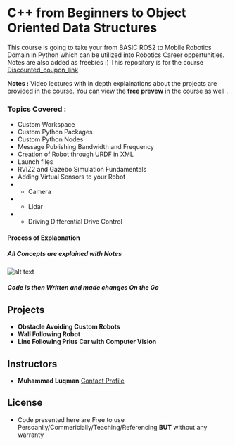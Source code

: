 # C++ from Beginners to Object Oriented Data Structures
 This course is going to take your from BASIC ROS2 to Mobile Robotics Domain in Python which can be utilized into Robotics Career oppertunities. Notes are also added as freebies :)
 This repository is for the course [Discounted_coupon_link](https://www.udemy.com/course/ros2-ultimate-mobile-robotics-course-for-beginners-opencv/?couponCode=GITHUB) 
 
 **Notes :** Video lectures with in depth explainations about the projects are provided  in the course. You can view the **free prevew** in the course as well .

### Topics Covered :
- Custom Workspace 
- Custom Python Packages
- Custom Python Nodes
- Message Publishing Bandwidth and Frequency 
- Creation of Robot through URDF in XML
- Launch files
- RVIZ2 and Gazebo Simulation Fundamentals 
- Adding Virtual Sensors to your Robot
- - Camera
- - Lidar
- - Driving Differential Drive Control

#### Process of Explaonation
##### All Concepts are explained with Notes
![alt text](https://github.com/HaiderAbasi/SelfDrivingProject_MiniTesla/blob/master/3D%20model%20file/car_building.gif)
##### Code is then Written and made changes On the Go
  
## Projects
- **Obstacle Avoiding Custom Robots**
- **Wall Following Robot**
- **Line Following Prius Car with Computer Vision**



## Instructors
- **Muhammad Luqman** [Contact Profile](https://www.linkedin.com/in/muhammad-luqman-9b227a11b/)


   
## License
- Code presented here are Free to use Persoanlly/Commericially/Teaching/Referencing **BUT** without any warranty



